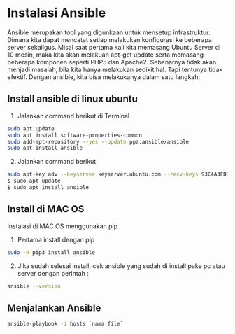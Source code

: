 # Instalasi Ansible


Ansible merupakan tool yang digunkaan untuk mensetup infrastruktur. Dimana kita dapat mencatat setiap melakukan konfigurasi ke beberapa server sekaligus. Misal saat pertama kali kita memasang Ubuntu Server di 10 mesin, maka kita akan melakuan apt-get update serta memasang beberapa komponen seperti PHP5 dan Apache2. Sebenarnya tidak akan menjadi masalah, bila kita hanya melakukan sedikit hal. Tapi tentunya tidak efektif. Dengan ansible, kita bisa melakukanya dalam satu langkah.

## Install ansible di linux ubuntu

1. Jalankan command berikut di Terminal

  ```sh
  sudo apt update
  sudo apt install software-properties-common
  sudo add-apt-repository --yes --update ppa:ansible/ansible
  sudo apt install ansible
  ```

2. Jalankan command berikut

  ```sh
  sudo apt-key adv --keyserver keyserver.ubuntu.com --recv-keys 93C4A3FD7BB9C367
  $ sudo apt update
  $ sudo apt install ansible
  ```

## Install di MAC OS

Instalasi di MAC OS menggunakan pip

1. Pertama install dengan pip
  ```sh
  sudo -H pip3 install ansible
  ```

2. Jika sudah selesai install, cek ansible yang sudah di install pake pc atau server dengan perintah :
  ```sh
  ansible --version
  ```


## Menjalankan Ansible

  ```sh
  ansible-playbook -i hosts `nama file`
  ```
